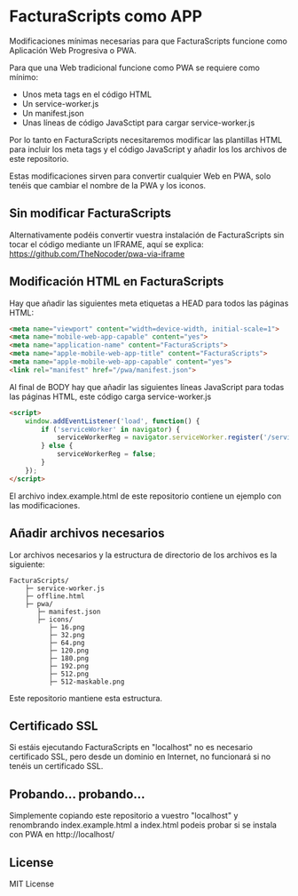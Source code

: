 FacturaScripts como APP
=======================

Modificaciones mínimas necesarias para que FacturaScripts funcione como Aplicación Web Progresiva o PWA.

Para que una Web tradicional funcione como PWA se requiere como mínimo:

- Unos meta tags en el código HTML
- Un service-worker.js
- Un manifest.json
- Unas líneas de código JavaSctipt para cargar service-worker.js

Por lo tanto en FacturaScripts necesitaremos modificar las plantillas HTML para incluir los meta tags y el código JavaScript y añadir los los archivos de este repositorio.

Estas modificaciones sirven para convertir cualquier Web en PWA, solo tenéis que cambiar el nombre de la PWA y los iconos.

## Sin modificar FacturaScripts

Alternativamente podéis convertir vuestra instalación de FacturaScripts sin tocar el código mediante un IFRAME, aquí se explica: https://github.com/TheNocoder/pwa-via-iframe

## Modificación HTML en FacturaScripts

Hay que añadir las siguientes meta etiquetas a HEAD para todos las páginas HTML:

```html
<meta name="viewport" content="width=device-width, initial-scale=1">
<meta name="mobile-web-app-capable" content="yes">
<meta name="application-name" content="FacturaScripts">
<meta name="apple-mobile-web-app-title" content="FacturaScripts">
<meta name="apple-mobile-web-app-capable" content="yes">
<link rel="manifest" href="/pwa/manifest.json">
```

Al final de BODY hay que añadir las siguientes líneas JavaScript para todas las páginas HTML, este código carga service-worker.js

```html
<script>
    window.addEventListener('load', function() {
        if ('serviceWorker' in navigator) {
            serviceWorkerReg = navigator.serviceWorker.register('/service-worker.js');
        } else {
            serviceWorkerReg = false;
        }
    });
</script>
```

El archivo index.example.html de este repositorio contiene un ejemplo con las modificaciones.

## Añadir archivos necesarios

Lor archivos necesarios y la estructura de directorio de los archivos es la siguiente:

    FacturaScripts/
        ├─ service-worker.js
        ├─ offline.html
        ├─ pwa/
           ├─ manifest.json
           ├─ icons/
              ├─ 16.png
              ├─ 32.png
              ├─ 64.png
              ├─ 120.png
              ├─ 180.png
              ├─ 192.png
              ├─ 512.png
              ├─ 512-maskable.png

Este repositorio mantiene esta estructura.

## Certificado SSL

Si estáis ejecutando FacturaScripts en "localhost" no es necesario certificado SSL, pero desde un dominio en Internet, no funcionará si no tenéis un certificado SSL.

## Probando... probando...

Simplemente copiando este repositorio a vuestro "localhost" y renombrando index.example.html a index.html podeis probar si se instala con PWA en http://localhost/

## License

MIT License
